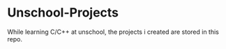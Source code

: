 # Unschool-Projects
While learning C/C++ at unschool, the projects i created are stored in this repo.
